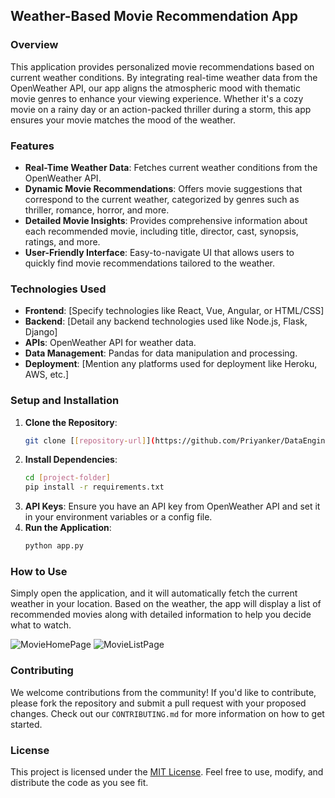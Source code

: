 ## Weather-Based Movie Recommendation App

### Overview
This application provides personalized movie recommendations based on current weather conditions. By integrating real-time weather data from the OpenWeather API, our app aligns the atmospheric mood with thematic movie genres to enhance your viewing experience. Whether it's a cozy movie on a rainy day or an action-packed thriller during a storm, this app ensures your movie matches the mood of the weather.

### Features
- **Real-Time Weather Data**: Fetches current weather conditions from the OpenWeather API.
- **Dynamic Movie Recommendations**: Offers movie suggestions that correspond to the current weather, categorized by genres such as thriller, romance, horror, and more.
- **Detailed Movie Insights**: Provides comprehensive information about each recommended movie, including title, director, cast, synopsis, ratings, and more.
- **User-Friendly Interface**: Easy-to-navigate UI that allows users to quickly find movie recommendations tailored to the weather.

### Technologies Used
- **Frontend**: [Specify technologies like React, Vue, Angular, or HTML/CSS]
- **Backend**: [Detail any backend technologies used like Node.js, Flask, Django]
- **APIs**: OpenWeather API for weather data.
- **Data Management**: Pandas for data manipulation and processing.
- **Deployment**: [Mention any platforms used for deployment like Heroku, AWS, etc.]

### Setup and Installation
1. **Clone the Repository**: 
   ```bash
   git clone [[repository-url]](https://github.com/Priyanker/DataEngineeringProject.git)
   ```
2. **Install Dependencies**: 
   ```bash
   cd [project-folder]
   pip install -r requirements.txt
   ```
3. **API Keys**: Ensure you have an API key from OpenWeather API and set it in your environment variables or a config file.
4. **Run the Application**:
   ```bash
   python app.py
   ```

### How to Use
Simply open the application, and it will automatically fetch the current weather in your location. Based on the weather, the app will display a list of recommended movies along with detailed information to help you decide what to watch.

![MovieHomePage](https://github.com/Priyanker/DataEngineeringProject/assets/14792786/5bbfa21f-e3f9-4467-819c-a4c18b6df106)
![MovieListPage](https://github.com/Priyanker/DataEngineeringProject/assets/14792786/2ffb2e5a-480f-4a39-baaf-f86863faf3bd)



### Contributing
We welcome contributions from the community! If you'd like to contribute, please fork the repository and submit a pull request with your proposed changes. Check out our `CONTRIBUTING.md` for more information on how to get started.

### License
This project is licensed under the [MIT License](LICENSE.txt). Feel free to use, modify, and distribute the code as you see fit.

